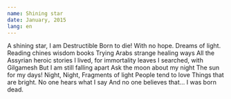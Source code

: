 ```yaml
---
name: Shining star
date: January, 2015
lang: en
---
```


A shining star, I am
Destructible
Born to die!
With no hope.
Dreams of light.
Reading chines wisdom books
Trying Arabs strange healing ways
All the Assyrian heroic stories
I lived, for immortality leaves 
I searched, with Gilgamesh
But I am still falling apart
Ask the moon about my night
The sun for my days!
Night, Night,
Fragments of light
People tend to love 
Things that are bright.
No one hears what I say
And no one believes that...
I was born dead.
